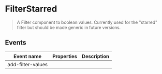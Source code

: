 # FilterStarred

> A Filter component to boolean values. Currently used for the "starred" filter but should be made generic in future versions.

## Events

| Event name        | Properties | Description |
| ----------------- | ---------- | ----------- |
| add-filter-values |            |             |

